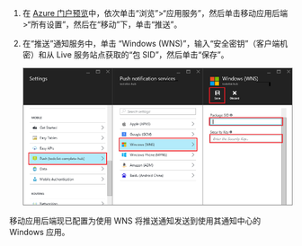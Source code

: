 
1. 在 [Azure 门户预览](https://portal.azure.cn/)中，依次单击“浏览”>“应用服务”，然后单击移动应用后端 >“所有设置”，然后在“移动”下，单击“推送”。

2. 在“推送”通知服务中，单击 “Windows (WNS)”，输入“安全密钥”（客户端机密）和从 Live 服务站点获取的“包 SID”，然后单击“保存”。

    ![设置门户中的 GCM API 密钥](./media/app-service-mobile-configure-wns/mobile-push-wns-credentials.png)

移动应用后端现已配置为使用 WNS 将推送通知发送到使用其通知中心的 Windows 应用。

<!---HONumber=Mooncake_0919_2016-->